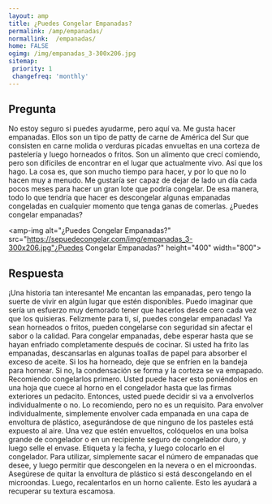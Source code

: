 ```yaml
---
layout: amp
title: ¿Puedes Congelar Empanadas?  
permalink: /amp/empanadas/
normallink:  /empanadas/
home: FALSE
ogimg: /img/empanadas_3-300x206.jpg
sitemap:
 priority: 1
 changefreq: 'monthly'
---
```




## Pregunta

No estoy seguro si puedes ayudarme, pero aquí va. Me gusta hacer empanadas. Ellos son un tipo de patty de carne de América del Sur que consisten en carne molida o verduras picadas envueltas en una corteza de pastelería y luego horneados o fritos. Son un alimento que crecí comiendo, pero son difíciles de encontrar en el lugar que actualmente vivo. Así que los hago. La cosa es, que son mucho tiempo para hacer, y por lo que no lo hacen muy a menudo. Me gustaría ser capaz de dejar de lado un día cada pocos meses para hacer un gran lote que podría congelar. De esa manera, todo lo que tendría que hacer es descongelar algunas empanadas congeladas en cualquier momento que tenga ganas de comerlas. ¿Puedes congelar empanadas?


<amp-img alt="¿Puedes Congelar Empanadas?" src="https://sepuedecongelar.com/img/empanadas_3-300x206.jpg"¿Puedes Congelar Empanadas?" height="400" width="800"></amp-img>


## Respuesta

¡Una historia tan interesante! Me encantan las empanadas, pero tengo la suerte de vivir en algún lugar que estén disponibles. Puedo imaginar que sería un esfuerzo muy demorado tener que hacerlos desde cero cada vez que los quisieras. Felizmente para ti, sí, puedes congelar empanadas! Ya sean horneados o fritos, pueden congelarse con seguridad sin afectar el sabor o la calidad.
Para congelar empanadas, debe esperar hasta que se hayan enfriado completamente después de cocinar. Si usted ha frito las empanadas, descansarlas en algunas toallas de papel para absorber el exceso de aceite. Si los ha horneado, deje que se enfríen en la bandeja para hornear. Si no, la condensación se forma y la corteza se va empapado. Recomiendo congelarlos primero. Usted puede hacer esto poniéndolos en una hoja que cuece al horno en el congelador hasta que las firmas exteriores un pedacito. Entonces, usted puede decidir si va a envolverlos individualmente o no. Lo recomiendo, pero no es un requisito.
Para envolver individualmente, simplemente envolver cada empanada en una capa de envoltura de plástico, asegurándose de que ninguno de los pasteles está expuesto al aire. Una vez que estén envueltos, colóquelos en una bolsa grande de congelador o en un recipiente seguro de congelador duro, y luego selle el envase. Etiqueta y la fecha, y luego colocarlo en el congelador.
Para utilizar, simplemente sacar el número de empanadas que desee, y luego permitir que descongelen en la nevera o en el microondas. Asegúrese de quitar la envoltura de plástico si está descongelando en el microondas. Luego, recalentarlos en un horno caliente. Esto les ayudará a recuperar su textura escamosa.
